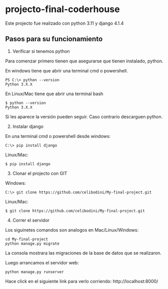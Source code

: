 # projecto-final-coderhouse
Este projecto fue realizado con python 3.11 y django 4.1.4

## Pasos para su funcionamiento

1. Verificar si tenemos python

Para comenzar primero tienen que asegurarse que tienen instalado, python.

En windows tiene que abrir una terminal cmd o powershell.
```
PS C:\> python --version 
Python 3.X.X 
```
En Linux/Mac tiene que abrir una terminal bash
```
$ python --version
Python 3.X.X 
```
Si les aparece la versión pueden seguir. Caso contrario descarguen python.

2. Instalar django 

En una terminal cmd o powershell desde windows:
```
C:\> pip install django
```
Linux/Mac:
```
$ pip install django
```
3. Clonar el projecto con GIT

Windows: 
```
C:\> git clone https://github.com/celibodini/My-final-project.git
```
Linux/Mac: 
```
$ git clone https://github.com/celibodini/My-final-project.git
```
4. Correr el servidor

Los siguinetes comandos son analogos en Mac/Linux/Windows:
```
cd My-final-project
python manage.py migrate
```
La consola mostrara las migraciones de la base de datos que se realizaron.

Luego arrancamos el servidor web:
```
python manage.py runserver
```
Hace click en el siguiente link para verlo corriendo:
http://localhost:8000/